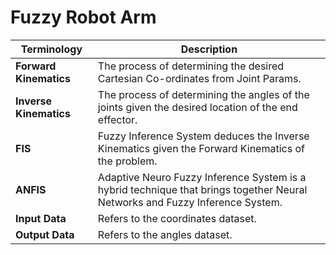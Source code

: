 # Fuzzy Robot Arm

**Terminology** | **Description**
-----|------------
**Forward Kinematics** | The process of determining the desired Cartesian Co-ordinates from Joint Params. | 
**Inverse Kinematics** | The process of determining the angles of the joints given the desired location of the end effector. | 
**FIS** | Fuzzy Inference System deduces the Inverse Kinematics given the Forward Kinematics of the problem.|
**ANFIS** | Adaptive Neuro Fuzzy Inference System is a hybrid technique that brings together Neural Networks and Fuzzy Inference System. |
**Input Data** | Refers to the coordinates dataset.|
**Output Data** | Refers to the angles dataset.|
